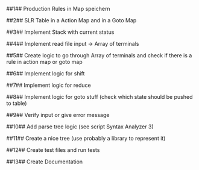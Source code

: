 ##1##
Production Rules in Map speichern

##2##
SLR Table in a Action Map and in a Goto Map

##3## 
Implement Stack with current status

##4## 
Implement read file input -> Array of terminals 

##5##
Create logic to go through Array of terminals and check if there is a rule in action map or goto map

##6##
Implement logic for shift 

##7##
Implement logic for reduce

##8##
Implement logic for goto stuff (check which state should be pushed to table)

##9## 
Verify input or give error message

##10## 
Add parse tree logic (see script Syntax Analyzer 3)

##11##
Create a nice tree (use probably a library to represent it)

##12## 
Create test files and run tests

##13##
Create Documentation